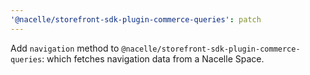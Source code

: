 ```yaml
---
'@nacelle/storefront-sdk-plugin-commerce-queries': patch
---
```


Add `navigation` method to `@nacelle/storefront-sdk-plugin-commerce-queries`: which fetches navigation data from a Nacelle Space.
